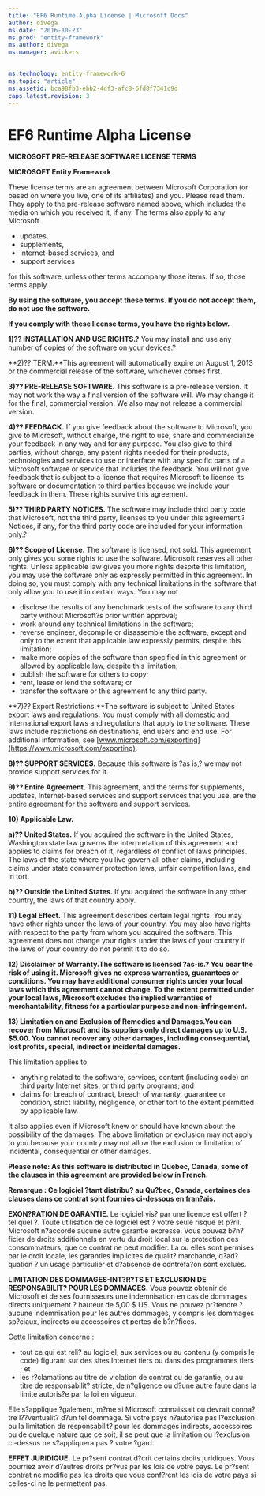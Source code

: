 ```yaml
---
title: "EF6 Runtime Alpha License | Microsoft Docs"
author: divega
ms.date: "2016-10-23"
ms.prod: "entity-framework"
ms.author: divega
ms.manager: avickers
 

ms.technology: entity-framework-6
ms.topic: "article"
ms.assetid: bca98fb3-ebb2-4df3-afc8-6fd8f7341c9d
caps.latest.revision: 3
---
```

# EF6 Runtime Alpha License
**MICROSOFT PRE-RELEASE SOFTWARE LICENSE TERMS**

**MICROSOFT Entity Framework**

These license terms are an agreement between Microsoft Corporation (or based on where you live, one of its affiliates) and you. Please read them. They apply to the pre-release software named above, which includes the media on which you received it, if any. The terms also apply to any Microsoft

-   updates,
-   supplements,
-   Internet-based services, and
-   support services

for this software, unless other terms accompany those items. If so, those terms apply.

**By using the software, you accept these terms. If you do not accept them, do not use the software.**

**If you comply with these license terms, you have the rights below.**

**1)?? INSTALLATION AND USE RIGHTS.?** You may install and use any number of copies of the software on your devices.?

**2)?? TERM.**This agreement will automatically expire on August 1, 2013 or the commercial release of the software, whichever comes first.

**3)?? PRE-RELEASE SOFTWARE.** This software is a pre-release version. It may not work the way a final version of the software will. We may change it for the final, commercial version. We also may not release a commercial version.

**4)?? FEEDBACK.** If you give feedback about the software to Microsoft, you give to Microsoft, without charge, the right to use, share and commercialize your feedback in any way and for any purpose. You also give to third parties, without charge, any patent rights needed for their products, technologies and services to use or interface with any specific parts of a Microsoft software or service that includes the feedback. You will not give feedback that is subject to a license that requires Microsoft to license its software or documentation to third parties because we include your feedback in them. These rights survive this agreement.

**5)?? THIRD PARTY NOTICES.** The software may include third party code that Microsoft, not the third party, licenses to you under this agreement.? Notices, if any, for the third party code are included for your information only.?

**6)?? Scope of License.** The software is licensed, not sold. This agreement only gives you some rights to use the software. Microsoft reserves all other rights. Unless applicable law gives you more rights despite this limitation, you may use the software only as expressly permitted in this agreement. In doing so, you must comply with any technical limitations in the software that only allow you to use it in certain ways. You may not

-   disclose the results of any benchmark tests of the software to any third party without Microsoft?s prior written approval;
-   work around any technical limitations in the software;
-   reverse engineer, decompile or disassemble the software, except and only to the extent that applicable law expressly permits, despite this limitation;
-   make more copies of the software than specified in this agreement or allowed by applicable law, despite this limitation;
-   publish the software for others to copy;
-   rent, lease or lend the software; or
-   transfer the software or this agreement to any third party.

**7)?? Export Restrictions.**The software is subject to United States export laws and regulations. You must comply with all domestic and international export laws and regulations that apply to the software. These laws include restrictions on destinations, end users and end use. For additional information, see [www.microsoft.com/exporting](https://www.microsoft.com/exporting).

**8)?? SUPPORT SERVICES.** Because this software is ?as is,? we may not provide support services for it.

**9)?? Entire Agreement.** This agreement, and the terms for supplements, updates, Internet-based services and support services that you use, are the entire agreement for the software and support services.

**10) Applicable Law.**

**a)?? United States.** If you acquired the software in the United States, Washington state law governs the interpretation of this agreement and applies to claims for breach of it, regardless of conflict of laws principles. The laws of the state where you live govern all other claims, including claims under state consumer protection laws, unfair competition laws, and in tort.

**b)?? Outside the United States.** If you acquired the software in any other country, the laws of that country apply.

**11) Legal Effect.** This agreement describes certain legal rights. You may have other rights under the laws of your country. You may also have rights with respect to the party from whom you acquired the software. This agreement does not change your rights under the laws of your country if the laws of your country do not permit it to do so.

**12) Disclaimer of Warranty.The software is licensed ?as-is.? You bear the risk of using it. Microsoft gives no express warranties, guarantees or conditions. You may have additional consumer rights under your local laws which this agreement cannot change. To the extent permitted under your local laws, Microsoft excludes the implied warranties of merchantability, fitness for a particular purpose and non-infringement.**

**13) Limitation on and Exclusion of Remedies and Damages.You can recover from Microsoft and its suppliers only direct damages up to U.S. $5.00. You cannot recover any other damages, including consequential, lost profits, special, indirect or incidental damages.**

This limitation applies to

-   anything related to the software, services, content (including code) on third party Internet sites, or third party programs; and
-   claims for breach of contract, breach of warranty, guarantee or condition, strict liability, negligence, or other tort to the extent permitted by applicable law.

It also applies even if Microsoft knew or should have known about the possibility of the damages. The above limitation or exclusion may not apply to you because your country may not allow the exclusion or limitation of incidental, consequential or other damages.

**Please note: As this software is distributed in Quebec, Canada, some of the clauses in this agreement are provided below in French.**

**Remarque : Ce logiciel ?tant distribu? au Qu?bec, Canada, certaines des clauses dans ce contrat sont fournies ci-dessous en fran?ais.**

**EXON?RATION DE GARANTIE.** Le logiciel vis? par une licence est offert ? tel quel ?. Toute utilisation de ce logiciel est ? votre seule risque et p?ril. Microsoft n?accorde aucune autre garantie expresse. Vous pouvez b?n?ficier de droits additionnels en vertu du droit local sur la protection des consommateurs, que ce contrat ne peut modifier. La ou elles sont permises par le droit locale, les garanties implicites de qualit? marchande, d?ad?quation ? un usage particulier et d?absence de contrefa?on sont exclues.

**LIMITATION DES DOMMAGES-INT?R?TS ET EXCLUSION DE RESPONSABILIT? POUR LES DOMMAGES.** Vous pouvez obtenir de Microsoft et de ses fournisseurs une indemnisation en cas de dommages directs uniquement ? hauteur de 5,00 $ US. Vous ne pouvez pr?tendre ? aucune indemnisation pour les autres dommages, y compris les dommages sp?ciaux, indirects ou accessoires et pertes de b?n?fices.

Cette limitation concerne :

-   tout ce qui est reli? au logiciel, aux services ou au contenu (y compris le code) figurant sur des sites Internet tiers ou dans des programmes tiers ; et
-   les r?clamations au titre de violation de contrat ou de garantie, ou au titre de responsabilit? stricte, de n?gligence ou d?une autre faute dans la limite autoris?e par la loi en vigueur.

Elle s?applique ?galement, m?me si Microsoft connaissait ou devrait conna?tre l??ventualit? d?un tel dommage. Si votre pays n?autorise pas l?exclusion ou la limitation de responsabilit? pour les dommages indirects, accessoires ou de quelque nature que ce soit, il se peut que la limitation ou l?exclusion ci-dessus ne s?appliquera pas ? votre ?gard.

**EFFET JURIDIQUE.** Le pr?sent contrat d?crit certains droits juridiques. Vous pourriez avoir d?autres droits pr?vus par les lois de votre pays. Le pr?sent contrat ne modifie pas les droits que vous conf?rent les lois de votre pays si celles-ci ne le permettent pas.
